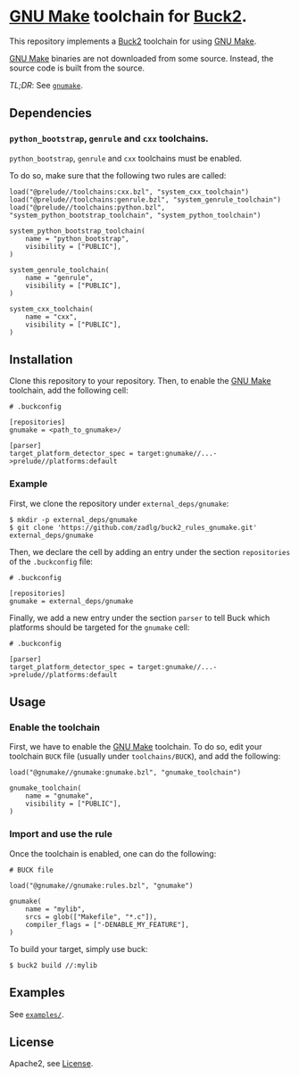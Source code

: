 # [GNU Make] toolchain for [Buck2].

This repository implements a [Buck2] toolchain for using [GNU Make].

[GNU Make] binaries are not downloaded from some source. Instead, the source code
is built from the source.

_TL;DR_: See [`gnumake`](docs/gnumake/gnumake/rules.bzl.md#gnumake).

## Dependencies

### `python_bootstrap`, `genrule` and `cxx` toolchains.

`python_bootstrap`, `genrule` and `cxx` toolchains must be enabled.

To do so, make sure that the following two rules are called:

```starlark
load("@prelude//toolchains:cxx.bzl", "system_cxx_toolchain")
load("@prelude//toolchains:genrule.bzl", "system_genrule_toolchain")
load("@prelude//toolchains:python.bzl", "system_python_bootstrap_toolchain", "system_python_toolchain")

system_python_bootstrap_toolchain(
    name = "python_bootstrap",
    visibility = ["PUBLIC"],
)

system_genrule_toolchain(
    name = "genrule",
    visibility = ["PUBLIC"],
)

system_cxx_toolchain(
    name = "cxx",
    visibility = ["PUBLIC"],
)
```

## Installation

Clone this repository to your repository. Then, to enable the [GNU Make]
toolchain, add the following cell:

```
# .buckconfig

[repositories]
gnumake = <path_to_gnumake>/

[parser]
target_platform_detector_spec = target:gnumake//...->prelude//platforms:default
```

### Example

First, we clone the repository under `external_deps/gnumake`:

```shell
$ mkdir -p external_deps/gnumake
$ git clone 'https://github.com/zadlg/buck2_rules_gnumake.git' external_deps/gnumake
```

Then, we declare the cell by adding an entry under the section `repositories`
of the `.buckconfig` file:

```
# .buckconfig

[repositories]
gnumake = external_deps/gnumake
```

Finally, we add a new entry under the section `parser` to tell Buck which
platforms should be targeted for the `gnumake` cell:

```
# .buckconfig

[parser]
target_platform_detector_spec = target:gnumake//...->prelude//platforms:default
```

## Usage

### Enable the toolchain

First, we have to enable the [GNU Make] toolchain. To do so, edit your toolchain
`BUCK` file (usually under `toolchains/BUCK`), and add the following:

```starlark
load("@gnumake//gnumake:gnumake.bzl", "gnumake_toolchain")

gnumake_toolchain(
    name = "gnumake",
    visibility = ["PUBLIC"],
)
```

### Import and use the rule

Once the toolchain is enabled, one can do the following:

```starlark
# BUCK file

load("@gnumake//gnumake:rules.bzl", "gnumake")

gnumake(
    name = "mylib",
    srcs = glob(["Makefile", "*.c"]),
    compiler_flags = ["-DENABLE_MY_FEATURE"],
)
```

To build your target, simply use buck:

```shell
$ buck2 build //:mylib
```

## Examples

See [`examples/`](examples/).

## License

Apache2, see [License](LICENSE).

[GNU Make]: https://www.gnu.org/software/make/
[Buck2]: https://buck2.build/

